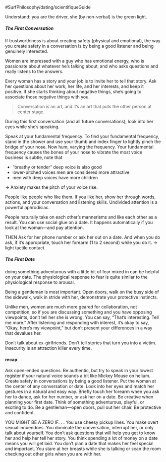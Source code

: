#SurfPhilosophy/dating/scientifiqueGuide

Understand: you are the driver, she (by non-verbal) is the green light. 

##### The First Conversation
If trustworthiness is about creating safety (physical and emotional), the way you create safety in a conversation is by being a good listener and being genuinely interested.


Women are impressed with a guy who has emotional energy, who is passionate about whatever he’s talking about, and who asks questions and really listens to the answers.

Every woman has a story and your job is to invite her to tell that story. Ask her questions about her work, her life, and her interests, and keep it positive. If she starts thinking about negative things, she’s going to associate those negative things with you.

> Conversation is an art, and it’s an art that puts the other person at center stage.


During this first conversation (and all future conversations), look into her eyes while she’s speaking.

Speak at your fundamental frequency. To find your fundamental frequency, stand in the shower and use your thumb and index finger to lightly pinch the bridge of your nose. Now hum, varying the frequency. Your fundamental frequency causes the bones of your nose to vibrate the most
voice business is subtle, note that 
 - “breathy or tender” deep voice is also good
 - lower-pitched voices men are considered more attractive
 - men with deep voices have more children

-> Anxiety makes the pitch of your voice rise.

People like people who like them. If you like her, show her through words, actions, and your conversation and listening skills. Undivided attention is a powerful aphrodisiac.

People naturally take on each other’s mannerisms and like each other as a result. You can use social glue on a date. It happens automatically if you look at the woman—and pay attention.


THEN Ask for her phone number or ask her out on a date. And when you do ask, if it’s appropriate, touch her forearm (1 to 2 second) while you do it. -> light tactile contact.


##### The First Date
doing something adventurous with a little bit of fear mixed in can be helpful on your date. The physiological response to fear is quite similar to the physiological response to arousal.

Being a gentleman is most important. Open doors, walk on the busy side of the sidewalk, walk in stride with her, demonstrate your protective instincts.

Unlike men, women are much more geared for collaboration, not competition, so if you are discussing something and you have opposing viewpoints, don’t tell her she is wrong. You can say, “That’s interesting. Tell me more.” After listening and responding with interest, it’s okay to say, “Okay, here’s my viewpoint,” but don’t present your differences in a way that devalues her.

Don’t talk about ex-girlfriends. Don’t tell stories that turn you into a victim. Insecurity is an attraction killer every time.


#### recap
Ask open-ended questions.
Be authentic, but try to speak in your lowest register if your natural voice sounds a bit like Mickey Mouse
on helium.
Create safety in conversations by being a good listener.
Put the woman at the center of any conversation or date.
Look into her eyes and match her gestures in a natural and easy way.
Briefly touch her forearm when you ask her to dance, ask for her number, or ask her on a date.
Be creative when planning your first date. Think of something adventurous, playful, or exciting to do.
Be a gentleman—open doors, pull out her chair.
Be protective and confident.

YOU MIGHT BE A ZERO IF. . .
You use cheesy pickup lines.
You make overt sexual innuendoes.
You dominate the conversation, interrupt her, or only talk about yourself.
You don’t ask questions that will help you get to know her and help her tell her story.
You think spending a lot of money on a date means you will get laid.
You don’t plan a date that makes her feel special and important.
You stare at her breasts while she is talking or scan the room checking out other girls when you are with
her.